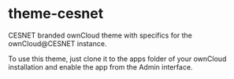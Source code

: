 theme-cesnet
==============

CESNET branded ownCloud theme with specifics
for the ownCloud@CESNET instance.

To use this theme, just clone it to the apps folder
of your ownCloud installation and enable the app from
the Admin interface.
